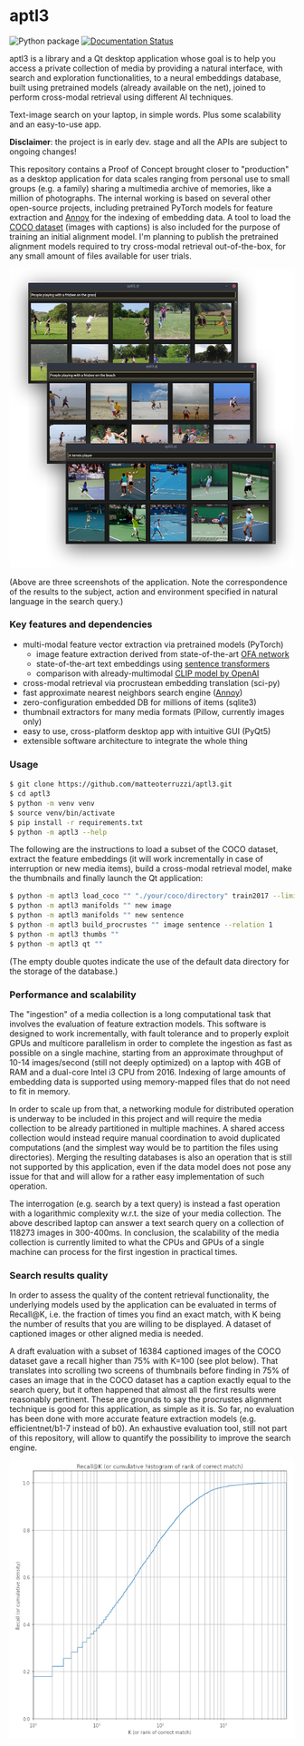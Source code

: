 aptl3
=====

![Python package](https://github.com/matteoterruzzi/aptl3/workflows/Python%20package/badge.svg)
[![Documentation Status](https://readthedocs.org/projects/aptl3/badge/?version=latest)](https://aptl3.readthedocs.io/en/latest/?badge=latest)

aptl3 is a library and a Qt desktop application whose goal is to help you access a private collection of media by
providing a natural interface, with search and exploration functionalities, to a neural embeddings database, built using
pretrained models (already available on the net), joined to perform cross-modal retrieval using different AI techniques.

Text-image search on your laptop, in simple words. Plus some scalability and an easy-to-use app.

**Disclaimer**: the project is in early dev. stage and all the APIs are subject to ongoing changes!

This repository contains a Proof of Concept brought closer to "production" as a desktop application for data scales ranging from
personal use to small groups (e.g. a family) sharing a multimedia archive of memories, like a million of photographs.
The internal working is based on several other open-source projects,
including pretrained PyTorch models for feature extraction and [Annoy](https://github.com/spotify/annoy) for the indexing of embedding data.
A tool to load the [COCO dataset](https://cocodataset.org/) (images with captions) is also included for the purpose of training an initial alignment model.
I'm planning to publish the pretrained alignment models required to try cross-modal retrieval out-of-the-box, 
for any small amount of files available for user trials.

![Screenshot of the application](docs/screens_overlay.png)

(Above are three screenshots of the application. Note the correspondence of the results to the subject, action and environment specified in natural language in the search query.)


### Key features and dependencies

- multi-modal feature vector extraction via pretrained models (PyTorch)
	- image feature extraction derived from state-of-the-art [OFA network](https://hanlab.mit.edu/projects/ofa/)
	- state-of-the-art text embeddings using [sentence transformers](https://www.sbert.net/)
	- comparison with already-multimodal [CLIP model by OpenAI](https://github.com/openai/CLIP)
- cross-modal retrieval via procrustean embedding translation (sci-py)
- fast approximate nearest neighbors search engine ([Annoy](https://github.com/spotify/annoy))
- zero-configuration embedded DB for millions of items (sqlite3)
- thumbnail extractors for many media formats (Pillow, currently images only)
- easy to use, cross-platform desktop app with intuitive GUI (PyQt5)
- extensible software architecture to integrate the whole thing


### Usage

```bash
$ git clone https://github.com/matteoterruzzi/aptl3.git
$ cd aptl3
$ python -m venv venv
$ source venv/bin/activate
$ pip install -r requirements.txt
$ python -m aptl3 --help
```

The following are the instructions to load a subset of the COCO dataset,
extract the feature embeddings (it will work incrementally in case of interruption or new media items),
build a cross-modal retrieval model,
make the thumbnails and finally launch the Qt application:
```bash
$ python -m aptl3 load_coco "" "./your/coco/directory" train2017 --limit 10000
$ python -m aptl3 manifolds "" new image 
$ python -m aptl3 manifolds "" new sentence
$ python -m aptl3 build_procrustes "" image sentence --relation 1
$ python -m aptl3 thumbs ""
$ python -m aptl3 qt ""
```
(The empty double quotes indicate the use of the default data directory for the storage of the database.)

### Performance and scalability

The "ingestion" of a media collection is a long computational task that involves the evaluation of feature extraction models.
This software is designed to work incrementally, with fault tolerance and to properly exploit GPUs and multicore parallelism
in order to complete the ingestion as fast as possible on a single machine,
starting from an approximate throughput of 10-14 images/second (still not deeply optimized) on a laptop with 4GB of RAM and a dual-core Intel i3 CPU from 2016.
Indexing of large amounts of embedding data is supported using memory-mapped files that do not need to fit in memory.

In order to scale up from that, 
a networking module for distributed operation is underway to be included in this project
and will require the media collection to be already partitioned in multiple machines.
A shared access collection would instead require manual coordination to avoid duplicated computations
(and the simplest way would be to partition the files using directories).
Merging the resulting databases is also an operation that is still not supported by this application,
even if the data model does not pose any issue for that and will allow for a rather easy implementation of such operation.

The interrogation (e.g. search by a text query) is instead a fast operation with a logarithmic complexity w.r.t. the size of your media collection.
The above described laptop can answer a text search query on a collection of 118273 images in 300-400ms.
In conclusion, the scalability of the media collection is currently limited to what the CPUs and GPUs of a single machine can process for the first ingestion in practical times.


### Search results quality

In order to assess the quality of the content retrieval functionality,
the underlying models used by the application can be evaluated in terms of Recall@K, i.e. the fraction of times you find an exact match, 
with K being the number of results that you are willing to be displayed.
A dataset of captioned images or other aligned media is needed.

A draft evaluation with a subset of 16384 captioned images of the COCO dataset gave a recall higher than 75% with K=100 (see plot below).
That translates into scrolling two screens of thumbnails
before finding in 75% of cases an image that in the COCO dataset has a caption exactly equal to the search query,
but it often happened that almost all the first results were reasonably pertinent.
These are grounds to say the procrustes alignment technique is good for this application, as simple as it is.
So far, no evaluation has been done with more accurate feature extraction models (e.g. efficientnet/b1-7 instead of b0).
An exhaustive evaluation tool, still not part of this repository, will allow to quantify the possibility to improve the search engine.

![Plot of Recall@K](docs/plot_recall.png)
